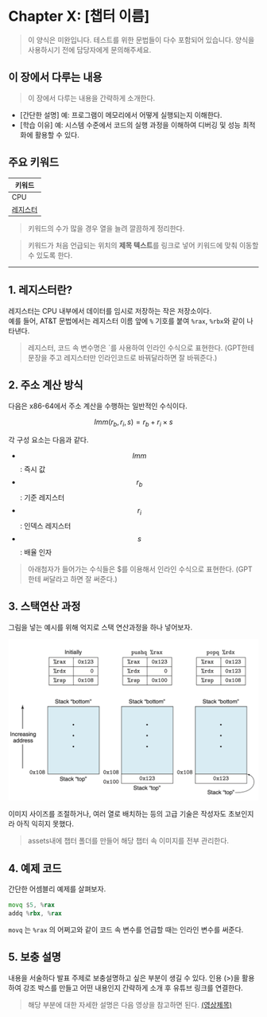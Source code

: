 # Chapter X: [챕터 이름]

> 이 양식은 미완입니다. 테스트를 위한 문법들이 다수 포함되어 있습니다. 양식을 사용하시기 전에 담당자에게 문의해주세요.

## 이 장에서 다루는 내용

> 이 장에서 다루는 내용을 간략하게 소개한다.

- [간단한 설명] 예: 프로그램이 메모리에서 어떻게 실행되는지 이해한다.
- [학습 이유] 예: 시스템 수준에서 코드의 실행 과정을 이해하여 디버깅 및 성능 최적화에 활용할 수 있다.

## 주요 키워드

| 키워드             |
|--------------------|
| CPU                 |
| [레지스터](#1-레지스터란)     |

> 키워드의 수가 많을 경우 열을 늘려 깔끔하게 정리한다.

> 키워드가 처음 언급되는 위치의 **제목 텍스트**를 링크로 넣어 키워드에 맞춰 이동할 수 있도록 한다.

---

## 1. 레지스터란?

레지스터는 <span tooltip="Central Processing Unit">CPU</span> 내부에서 데이터를 임시로 저장하는 작은 저장소이다.  
예를 들어, AT&T 문법에서는 레지스터 이름 앞에 `%` 기호를 붙여 `%rax`, `%rbx`와 같이 나타낸다.
> 레지스터, 코드 속 변수명은 `를 사용하여 인라인 수식으로 표현한다. (GPT한테 문장을 주고 레지스터만 인라인코드로 바꿔달라하면 잘 바꿔준다.)

## 2. 주소 계산 방식

다음은 x86-64에서 주소 계산을 수행하는 일반적인 수식이다.

$$Imm(r_b, r_i, s) = r_b + r_i \times s$$

각 구성 요소는 다음과 같다.

- $$Imm$$: <span tooltip="Immediate value">즉시 값</span>
- $$r_b$$: <span tooltip="Base register">기준 레지스터</span>
- $$r_i$$: <span tooltip="Index register">인덱스 레지스터</span>
- $$s$$: <span tooltip="Scale factor">배율 인자</span>
> 아래첨자가 들어가는 수식들은 $를 이용해서 인라인 수식으로 표현한다. (GPT 한테 써달라고 하면 잘 써준다.)

## 3. 스택연산 과정
그림을 넣는 예시를 위해 억지로 스택 연산과정을 하나 넣어보자.

![스택연산 과정](/assets/cs/cs_img_sample.png)

이미지 사이즈를 조절하거나, 여러 열로 배치하는 등의 고급 기술은 작성자도 초보인지라 아직 익히지 못했다.
> assets내에 챕터 폴더를 만들어 해당 챕터 속 이미지를 전부 관리한다.
## 4. 예제 코드

간단한 어셈블리 예제를 살펴보자.

```asm
movq $5, %rax
addq %rbx, %rax
```
`movq` 는 `%rax` 의 어쩌고와 같이 코드 속 변수를 언급할 때는 인라인 변수를 써준다.

## 5. 보충 설명
내용을 서술하다 발표 주제로 보충설명하고 싶은 부분이 생길 수 있다.
인용 (>)을 활용하여 강조 박스를 만들고 어떤 내용인지 간략하게 소개 후 유튜브 링크를 연결한다.
> 해당 부분에 대한 자세한 설명은 다음 영상을 참고하면 된다. [(영상제목)](https://www.youtube.com)
